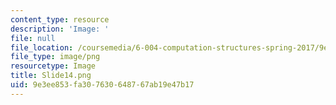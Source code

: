 ```yaml
---
content_type: resource
description: 'Image: '
file: null
file_location: /coursemedia/6-004-computation-structures-spring-2017/9e3ee853fa307630648767ab19e47b17_Slide14.png
file_type: image/png
resourcetype: Image
title: Slide14.png
uid: 9e3ee853-fa30-7630-6487-67ab19e47b17
---
```

